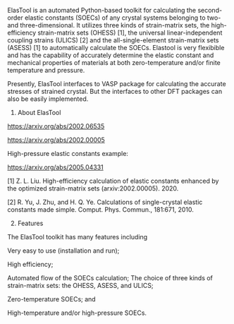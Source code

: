 ElasTool is an automated Python-based toolkit for calculating the second-order elastic constants (SOECs) of any crystal systems belonging to two- and three-dimensional. It utilizes three kinds of strain-matrix sets, the high-efficiency strain-matrix sets (OHESS) [1], the universal linear-independent coupling strains (ULICS) [2] and the all-single-element strain-matrix sets (ASESS) [1] to automatically calculate the SOECs. Elastool is very flexibible and has the capability of accurately determine the elastic constant and mechanical properties of materials at both zero-temperature and/or finite temperature and pressure. 

Presently, ElasTool interfaces to VASP package for calculating the accurate stresses of strained crystal. But the interfaces to other DFT packages can also be easily implemented.

1. About ElasTool

https://arxiv.org/abs/2002.06535

https://arxiv.org/abs/2002.00005

High-pressure elastic constants example:

https://arxiv.org/abs/2005.04331


[1] Z. L. Liu. High-efficiency calculation of elastic constants enhanced by the optimized strain-matrix sets (arxiv:2002.00005). 2020.

[2] R. Yu, J. Zhu, and H. Q. Ye. Calculations of single-crystal elastic constants made simple. Comput. Phys. Commun., 181:671, 2010.

2. Features

The ElasTool toolkit has many features including

Very easy to use (installation and run);

High efficiency;

Automated flow of the SOECs calculation;
The choice of three kinds of strain-matrix sets: the OHESS, ASESS, and ULICS;

Zero-temperature SOECs; and

High-temperature and/or high-pressure SOECs.
